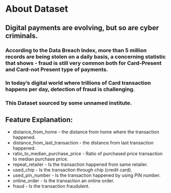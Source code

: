 # About Dataset
## Digital payments are evolving, but so are cyber criminals.

### According to the Data Breach Index, more than 5 million records are being stolen on a daily basis, a concerning statistic that shows - fraud is still very common both for Card-Present and Card-not Present type of payments.
### In today’s digital world where trillions of Card transaction happens per day, detection of fraud is challenging.
### This Dataset sourced by some unnamed institute.

## Feature Explanation:

* distance_from_home - the distance from home where the transaction happened.
* distance_from_last_transaction - the distance from last transaction happened.
* ratio_to_median_purchase_price - Ratio of purchased price transaction to median purchase price.
* repeat_retailer - Is the transaction happened from same retailer.
* used_chip - Is the transaction through chip (credit card).
* used_pin_number - Is the transaction happened by using PIN number.
* online_order - Is the transaction an online order.
* fraud - Is the transaction fraudulent.